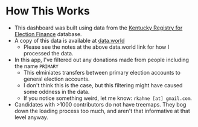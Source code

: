 # How This Works
* This dashboard was built using data from the [Kentucky Registry for Election Finance](http://www.kref.state.ky.us/krefsearch/) database.  
* A copy of this data is available at [data.world](https://data.world/rkahne/kref-contributions-2014-may-2017)
	* Please see the notes at the above data.world link for how I processed the data.
* In this app, I've filtered out any donations made from people including the name `PRIMARY`
	* This elminiates transfers between primary election accounts to general election accounts.
	* I don't think this is the case, but this filtering might have caused some oddness in the data.
	* If you notice something weird, let me know: `rkahne [at] gmail.com`.
* Candidates with >1000 contributors do not have treemaps.  They bog down the loading process too much, and aren't that informative at that level anyway.
